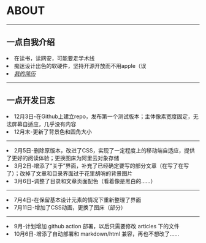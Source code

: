 <h1 style="text-align: left;">ABOUT</h1>
                    <hr>
                    <div class="blank"></div>
                    <h2>一点自我介绍</h2>
                    <div class="blank"></div>
                    <li>在读书，读网安，可能要走学术线</li>
                    <li>痴迷设计出色的软硬件，坚持开源开放而不用apple（误</li>
                    <li><i><a href='[[URL]]/resume.html'>我的简历</a></i></li>
                    <div class="blank"></div>
                    <hr>
                    <div class="blank"></div>
                    <h2>一点开发日志</h2>
                    <div class="blank"></div>
                    <li>12月3日-在Github上建立repo，发布第一个测试版本；主体像素宽度固定，无法屏幕自适应，几乎没有内容</li>
                    <li>12月末-更新了背景色和圆角大小</li>
                    <div class="blank"></div>
                    <hr>
                    <div class="blank"></div>
                    <li>2月5日-删除原版本，改进了CSS，实现了一定程度上的移动端自适应，提供了更好的阅读体验；更换图床为阿里云对象存储</li>
                    <li>3月2日-增添了“关于”界面，补充了已经确定要写的部分文章（在写了在写了）；改掉了文章和目录界面过于花里胡哨的背景图片</li>
                    <li>3月6日-调整了目录和文章页面配色（看着像是黑白的……）</li>
                    <div class="blank"></div>
                    <hr>
                    <div class="blank"></div>
                    <li>7月4日-在保留基本设计元素的情况下重新整理了界面</li>
                    <li>7月11日-增加了CSS动画，更换了图床（部分）</li>
                    <div class="blank"></div>
                    <hr>
                    <div class="blank"></div>
                    <li>9月-计划增加 github action 部署，以后只需要修改 articles 下的文件</li>
                    <li>10月6日-增添了自动部署和 markdown/html 兼容，再也不想改了……</li>
                    <div class="blank"></div>